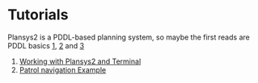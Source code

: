 # Tutorials

Plansys2 is a PDDL-based planning system, so maybe the first reads are PDDL basics [1](https://arxiv.org/pdf/1106.4561.pdf), [2](http://www.cs.toronto.edu/~sheila/2542/w09/A1/introtopddl2.pdf) and [3](http://www.cs.toronto.edu/~sheila/384/w11/Assignments/A3/veloso-PDDL_by_Example.pdf) 

1. [Working with Plansys2 and Terminal](tutorials/tut_1_terminal.md)
1. [Patrol navigation Example](tutorials/tut_2_patrol.md)